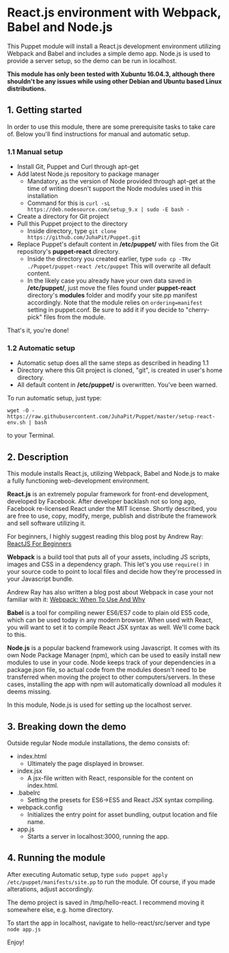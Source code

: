 # React.js environment with Webpack, Babel and Node.js

This Puppet module will install a React.js development environment utilizing Webpack and 
Babel and includes a simple demo app. Node.js is used to provide a server setup, 
so the demo can be run in localhost.

**This module has only been tested with Xubuntu 16.04.3, although there shouldn't be any issues 
while using other Debian and Ubuntu based Linux distributions.**

## 1. Getting started

In order to use this module, there are some prerequisite tasks to take care of.
Below you'll find instructions for manual and automatic setup.

### 1.1 Manual setup

* Install Git, Puppet and Curl through apt-get
* Add latest Node.js repository to package manager
	* Mandatory, as the version of Node provided through apt-get at the time
	of writing doesn't support the Node modules used in this installation
	* Command for this is `curl -sL https://deb.nodesource.com/setup_9.x | sudo -E bash -`
* Create a directory for Git project
* Pull this Puppet project to the directory
	* Inside directory, type `git clone https://github.com/JuhaPit/Puppet.git`
* Replace Puppet's default content in **/etc/puppet/** with files from the Git repository's **puppet-react**
 directory.
	* Inside the directory you created earlier, type `sudo cp -TRv ./Puppet/puppet-react /etc/puppet` 
	This will overwrite all default content.
	* In the likely case you already have your own data saved in **/etc/puppet/**, just move the files 
	found under **puppet-react**  directory's **modules** folder and modify your site.pp manifest
	accordingly. Note that the module relies on `ordering=manifest` setting in puppet.conf. Be sure to 
	add it if you decide to "cherry-pick" files from the module.

That's it, you're done!

### 1.2 Automatic setup

* Automatic setup does all the same steps as described in heading 1.1
* Directory where this Git project is cloned, "git", is created in user's home directory.
* All default content in **/etc/puppet/** is overwritten. You've been warned.

To run automatic setup, just type:

`wget -O - https://raw.githubusercontent.com/JuhaPit/Puppet/master/setup-react-env.sh | bash`
 
to your Terminal.

## 2. Description

This module installs React.js, utilizing Webpack, Babel and Node.js to make a fully 
functioning web-development environment.

**React.js** is an extremely popular framework for front-end development, developed by Facebook.
After developer backlash not so long ago, Facebook re-licensed React under the MIT license.
Shortly described, you are free to use, copy, modify, merge, publish and distribute the framework 
and sell software utilizing it.

For beginners, I highly suggest reading this blog post by Andrew Ray: [ReactJS For Beginners](https://blog.andrewray.me/reactjs-for-stupid-people/)

**Webpack** is a build tool that puts all of your assets, including JS scripts, images and CSS in a dependency 
graph. This let's you use `require()` in your source code to point to local files and decide how they're 
processed in your Javascript bundle.

Andrew Ray has also written a blog post about Webpack in case your not familiar with it: [Webpack: When To Use And Why](https://blog.andrewray.me/webpack-when-to-use-and-why/)

**Babel** is a tool for compiling newer ES6/ES7 code to plain old ES5 code, which can be used today in any 
modern browser. When used with React, you will want to set it to compile React JSX syntax as well.
We'll come back to this.

**Node.js** is a popular backend framework using Javascript. It comes with its own Node Package Manager
(npm), which can be used to easily install new modules to use in your code. Node keeps track of your 
dependencies in a package.json file, so actual code from the modules doesn't need to be transferred when 
moving the project to other computers/servers. In these cases, installing the app with npm will
automatically download all modules it deems missing.

In this module, Node.js is used for setting up the localhost server.

## 3. Breaking down the demo

Outside regular Node module installations, the demo consists of:

* index.html
	* Ultimately the page displayed in browser.
* index.jsx
	* A jsx-file written with React, responsible for the content on index.html.
* .babelrc
	* Setting the presets for ES6->ES5 and React JSX syntax compiling.
* webpack.config
	* Initializes the entry point for asset bundling, output location and file name.
* app.js
	* Starts a server in localhost:3000, running the app.

## 4. Running the module

After executing Automatic setup, type `sudo puppet apply /etc/puppet/manifests/site.pp` 
to run the module. Of course, if you made alterations, adjust accordingly.

The demo project is saved in /tmp/hello-react. I recommend moving it somewhere else, e.g. home directory.

To start the app in localhost, navigate to hello-react/src/server and type `node app.js`

Enjoy!





